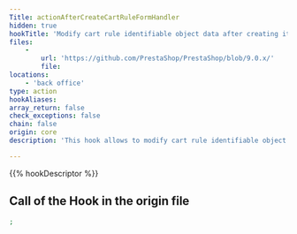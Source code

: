 ```yaml
---
Title: actionAfterCreateCartRuleFormHandler
hidden: true
hookTitle: 'Modify cart rule identifiable object data after creating it'
files:
    -
        url: 'https://github.com/PrestaShop/PrestaShop/blob/9.0.x/'
        file: 
locations:
    - 'back office'
type: action
hookAliases: 
array_return: false
check_exceptions: false
chain: false
origin: core
description: 'This hook allows to modify cart rule identifiable object forms data after it was created'

---
```


{{% hookDescriptor %}}

## Call of the Hook in the origin file

```php
;
```
